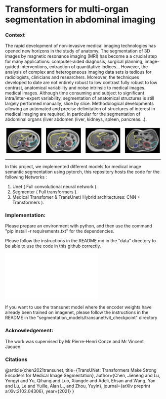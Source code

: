 # Transformers for multi-organ segmentation in abdominal imaging

### Context
The rapid development of non-invasive medical imaging technologies has opened new horizons in the study of
anatomy. The segmentation of 3D images by magnetic resonance imaging (MRI) has become a
a crucial step for many applications: computer-aided diagnosis, surgical planning, image-guided interventions, extraction of quantitative indices...
However, the analysis of complex and heterogeneous imaging data sets is tedious for radiologists, clinicians and
researchers. Moreover, the techniques developed to date are not entirely robust to low contrast
fully robust to low contrast, anatomical variability and noise intrinsic to medical images.
medical images. Although time consuming and subject to significant intra/inter-expert variability, segmentation of anatomical
structures is still largely performed manually, slice by slice.
Methodological developments allowing an automated and precise delimitation of structures of interest in
medical imaging are required, in particular for the segmentation of abdominal organs (liver
abdomen (liver, kidneys, spleen, pancreas...).

![image](pictures/Picture1.png)


----
In this project, we implemented different models for medical image semantic segmentation using pytorch, this repository hosts the code for the following Networks :
1. Unet ( Full convolutional neural network ).
2. Segmenter ( Full transformers ).
3. Medical Transfomer & TransUnet( Hybrid architectures: CNN + Transformers ). 

### Implementation:

Please prepare an environment with python, and then use the command "pip install -r requirements.txt" for the dependencies.

Please follow the instructions in the README.md in the "data" directory to be able to use the code in this github correctly.

![readme](data/README.md)



If you want to use the transunet model where the encoder weights have already been trained on imagenet, please follow the instructions in the README in the "segmentation_models/transunet/vit_checkpoint" directory

### Acknowledgement:
The work was supervised by Mr Pierre-Henri Conze and Mr Vincent Jaouen.

### Citations

@article{chen2021transunet,
  title={TransUNet: Transformers Make Strong Encoders for Medical Image Segmentation},
  author={Chen, Jieneng and Lu, Yongyi and Yu, Qihang and Luo, Xiangde and Adeli, Ehsan and Wang, Yan and Lu, Le and Yuille, Alan L., and Zhou, Yuyin},
  journal={arXiv preprint arXiv:2102.04306},
  year={2021}
}
